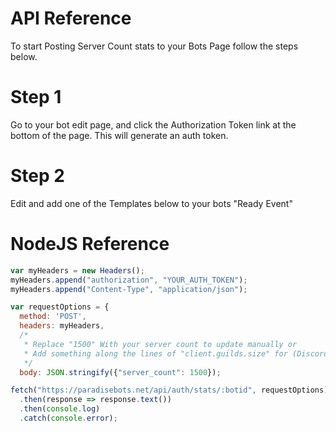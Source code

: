 # API Reference
To start Posting Server Count stats to your Bots Page follow the steps below.

# Step 1
Go to your bot edit page, and click the Authorization Token link at the bottom of the page. This will generate an auth token.

# Step 2
Edit and add one of the Templates below to your bots "Ready Event"

# NodeJS Reference
```jsx harmony
var myHeaders = new Headers();
myHeaders.append("authorization", "YOUR_AUTH_TOKEN");
myHeaders.append("Content-Type", "application/json");

var requestOptions = {
  method: 'POST',
  headers: myHeaders,
  /* 
   * Replace "1500" With your server count to update manually or
   * Add something along the lines of "client.guilds.size" for (Discord.JS v11)
   */
  body: JSON.stringify({"server_count": 1500}); 

fetch("https://paradisebots.net/api/auth/stats/:botid", requestOptions)
  .then(response => response.text())
  .then(console.log)
  .catch(console.error);
  ```
